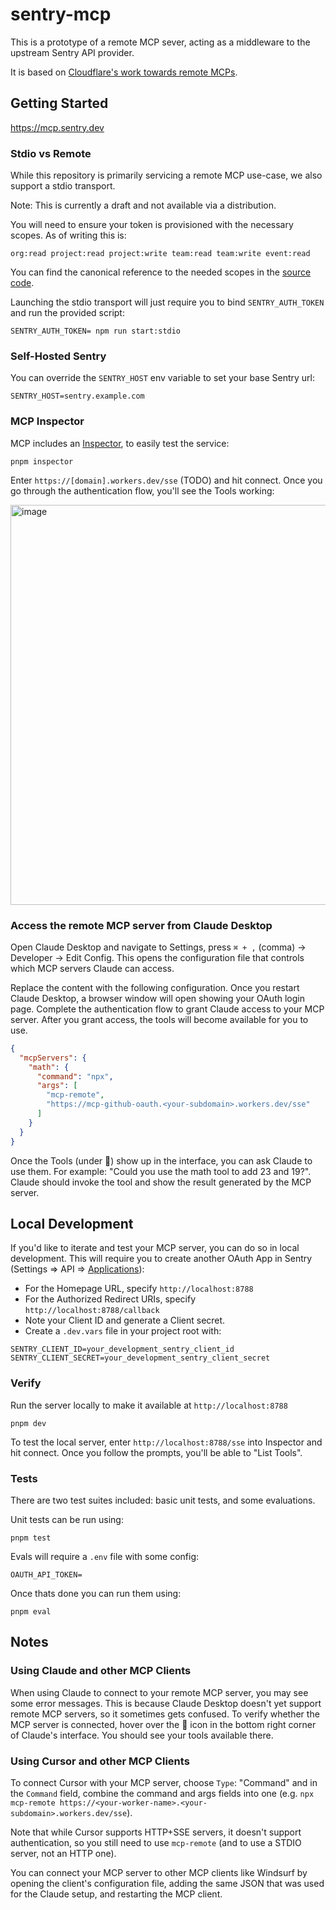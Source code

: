 # sentry-mcp

This is a prototype of a remote MCP sever, acting as a middleware to the upstream Sentry API provider.

It is based on [Cloudflare's work towards remote MCPs](https://blog.cloudflare.com/remote-model-context-protocol-servers-mcp/).

## Getting Started

https://mcp.sentry.dev

### Stdio vs Remote

While this repository is primarily servicing a remote MCP use-case, we also support a stdio transport.

Note: This is currently a draft and not available via a distribution.

You will need to ensure your token is provisioned with the necessary scopes. As of writing this is:

```
org:read project:read project:write team:read team:write event:read
```

You can find the canonical reference to the needed scopes in the [source code](https://github.com/getsentry/sentry-mcp/blob/main/src/routes/auth.ts).

Launching the stdio transport will just require you to bind `SENTRY_AUTH_TOKEN` and run the provided script:

```shell
SENTRY_AUTH_TOKEN= npm run start:stdio
```

### Self-Hosted Sentry

You can override the `SENTRY_HOST` env variable to set your base Sentry url:

```shell
SENTRY_HOST=sentry.example.com
```

### MCP Inspector

MCP includes an [Inspector](https://modelcontextprotocol.io/docs/tools/inspector), to easily test the service:

```shell
pnpm inspector
```

Enter `https://[domain].workers.dev/sse` (TODO) and hit connect. Once you go through the authentication flow, you'll see the Tools working:

<img width="640" alt="image" src="https://github.com/user-attachments/assets/7973f392-0a9d-4712-b679-6dd23f824287" />

### Access the remote MCP server from Claude Desktop

Open Claude Desktop and navigate to Settings, press `⌘ + ,` (comma) -> Developer -> Edit Config. This opens the configuration file that controls which MCP servers Claude can access.

Replace the content with the following configuration. Once you restart Claude Desktop, a browser window will open showing your OAuth login page. Complete the authentication flow to grant Claude access to your MCP server. After you grant access, the tools will become available for you to use.

```json
{
  "mcpServers": {
    "math": {
      "command": "npx",
      "args": [
        "mcp-remote",
        "https://mcp-github-oauth.<your-subdomain>.workers.dev/sse"
      ]
    }
  }
}
```

Once the Tools (under 🔨) show up in the interface, you can ask Claude to use them. For example: "Could you use the math tool to add 23 and 19?". Claude should invoke the tool and show the result generated by the MCP server.

## Local Development

If you'd like to iterate and test your MCP server, you can do so in local development. This will require you to create another OAuth App in Sentry (Settings => API => [Applications](https://sentry.io/settings/account/api/applications/)):

- For the Homepage URL, specify `http://localhost:8788`
- For the Authorized Redirect URIs, specify `http://localhost:8788/callback`
- Note your Client ID and generate a Client secret.
- Create a `.dev.vars` file in your project root with:

```shell
SENTRY_CLIENT_ID=your_development_sentry_client_id
SENTRY_CLIENT_SECRET=your_development_sentry_client_secret
```

### Verify

Run the server locally to make it available at `http://localhost:8788`

```shell
pnpm dev
```

To test the local server, enter `http://localhost:8788/sse` into Inspector and hit connect. Once you follow the prompts, you'll be able to "List Tools".

### Tests

There are two test suites included: basic unit tests, and some evaluations.

Unit tests can be run using:

```shell
pnpm test
```

Evals will require a `.env` file with some config:

```shell
OAUTH_API_TOKEN=
```

Once thats done you can run them using:

```shell
pnpm eval
```

## Notes

### Using Claude and other MCP Clients

When using Claude to connect to your remote MCP server, you may see some error messages. This is because Claude Desktop doesn't yet support remote MCP servers, so it sometimes gets confused. To verify whether the MCP server is connected, hover over the 🔨 icon in the bottom right corner of Claude's interface. You should see your tools available there.

### Using Cursor and other MCP Clients

To connect Cursor with your MCP server, choose `Type`: "Command" and in the `Command` field, combine the command and args fields into one (e.g. `npx mcp-remote https://<your-worker-name>.<your-subdomain>.workers.dev/sse`).

Note that while Cursor supports HTTP+SSE servers, it doesn't support authentication, so you still need to use `mcp-remote` (and to use a STDIO server, not an HTTP one).

You can connect your MCP server to other MCP clients like Windsurf by opening the client's configuration file, adding the same JSON that was used for the Claude setup, and restarting the MCP client.
